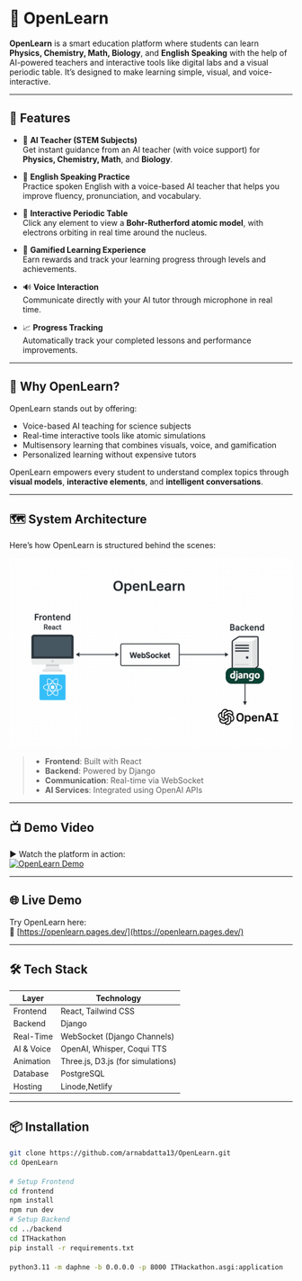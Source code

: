 # 📘 OpenLearn

**OpenLearn** is a smart education platform where students can learn **Physics, Chemistry, Math, Biology**, and **English Speaking** with the help of AI-powered teachers and interactive tools like digital labs and a visual periodic table. It’s designed to make learning simple, visual, and voice-interactive.

---

## 🚀 Features

- 🧠 **AI Teacher (STEM Subjects)**  
  Get instant guidance from an AI teacher (with voice support) for **Physics, Chemistry, Math**, and **Biology**.

- 💬 **English Speaking Practice**  
  Practice spoken English with a voice-based AI teacher that helps you improve fluency, pronunciation, and vocabulary.


- 🧲 **Interactive Periodic Table**  
  Click any element to view a **Bohr-Rutherford atomic model**, with electrons orbiting in real time around the nucleus.

- 🧩 **Gamified Learning Experience**  
  Earn rewards and track your learning progress through levels and achievements.

- 🔊 **Voice Interaction**  
  Communicate directly with your AI tutor through microphone in real time.

- 📈 **Progress Tracking**  
  Automatically track your completed lessons and performance improvements.

---

## 🌟 Why OpenLearn?

OpenLearn stands out by offering:

- Voice-based AI teaching for science subjects
- Real-time interactive tools like atomic simulations
- Multisensory learning that combines visuals, voice, and gamification
- Personalized learning without expensive tutors

OpenLearn empowers every student to understand complex topics through **visual models**, **interactive elements**, and **intelligent conversations**.

---

## 🗺️ System Architecture

Here’s how OpenLearn is structured behind the scenes:

![OpenLearn Architecture](./stucture.png)

> - **Frontend**: Built with React  
> - **Backend**: Powered by Django  
> - **Communication**: Real-time via WebSocket  
> - **AI Services**: Integrated using OpenAI APIs

---

## 📺 Demo Video

▶️ Watch the platform in action:  
[![OpenLearn Demo](https://img.youtube.com/vi/HpaGVI8ubac/0.jpg)](https://www.youtube.com/watch?v=HpaGVI8ubac)

---

## 🌐 Live Demo

Try OpenLearn here:  
🔗 [https://openlearn.pages.dev/](https://openlearn.pages.dev/)

---

## 🛠️ Tech Stack

| Layer        | Technology                      |
|--------------|----------------------------------|
| Frontend     | React, Tailwind CSS              |
| Backend      | Django                           |
| Real-Time    | WebSocket (Django Channels)      |
| AI & Voice   | OpenAI, Whisper, Coqui TTS       |
| Animation    | Three.js, D3.js (for simulations)|
| Database     | PostgreSQL                       |
| Hosting      | Linode,Netlify    |

---

## 📦 Installation

```bash
git clone https://github.com/arnabdatta13/OpenLearn.git
cd OpenLearn

# Setup Frontend
cd frontend
npm install
npm run dev
# Setup Backend
cd ../backend
cd ITHackathon
pip install -r requirements.txt

python3.11 -m daphne -b 0.0.0.0 -p 8000 ITHackathon.asgi:application
